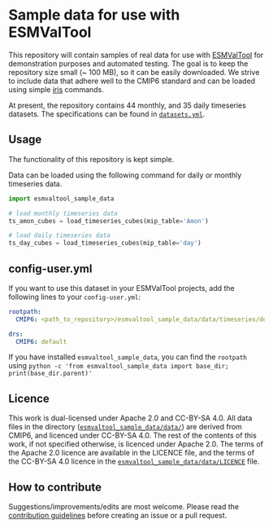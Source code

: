 # Sample data for use with ESMValTool

This repository will contain samples of real data for use with [ESMValTool](https://github.com/ESMValGroup/ESMValTool) for demonstration purposes and automated testing.
The goal is to keep the repository size small (~ 100 MB), so it can be easily downloaded. We strive to include data that adhere well to the CMIP6 standard and can be loaded using simple [iris](https://github.com/SciTools/iris) commands.

At present, the repository contains 44 monthly, and 35 daily timeseries datasets. The specifications can be found in [`datasets.yml`](esmvaltool_sample_data/datasets.yml).

## Usage

The functionality of this repository is kept simple.

Data can be loaded using the following command for daily or monthly timeseries data.

```python
import esmvaltool_sample_data

# load monthly timeseries data
ts_amon_cubes = load_timeseries_cubes(mip_table='Amon')

# load daily timeseries data
ts_day_cubes = load_timeseries_cubes(mip_table='day')
```

## config-user.yml

If you want to use this dataset in your ESMValTool projects, add the following lines to your `config-user.yml`:

```yaml
rootpath:
  CMIP6: <path_to_repository>/esmvaltool_sample_data/data/timeseries/default_inputpath

drs:
  CMIP6: default
```

If you have installed `esmvaltool_sample_data`, you can find the `rootpath` using `python -c 'from esmvaltool_sample_data import base_dir; print(base_dir.parent)'`

## Licence

This work is dual-licensed under Apache 2.0 and CC-BY-SA 4.0.
All data files in the directory ([`esmvaltool_sample_data/data/`](esmvaltool_sample_data/data/)) are derived from CMIP6,
and licenced under CC-BY-SA 4.0. The rest of the contents of this work, if
not specified otherwise, is licenced under Apache 2.0. The terms of the
Apache 2.0 licence are available in the LICENCE file, and the terms of the
CC-BY-SA 4.0 licence in the [`esmvaltool_sample_data/data/LICENCE`](esmvaltool_sample_data/data/LICENCE) file.

## How to contribute

Suggestions/improvements/edits are most welcome. Please read the [contribution guidelines](CONTRIBUTING.md) before creating an issue or a pull request.
